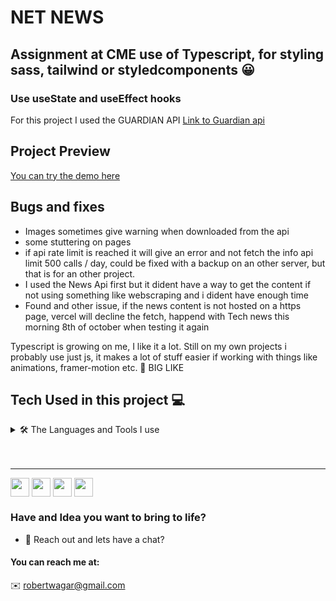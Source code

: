 # NET NEWS

## Assignment at CME use of Typescript, for styling sass, tailwind or styledcomponents 😀
### Use useState and useEffect hooks

For this project I used the GUARDIAN API [Link to Guardian api](https://open-platform.theguardian.com/)

## Project Preview
[You can try the demo here](https://netnews.vercel.app/)

## Bugs and fixes
- Images sometimes give warning when downloaded from the api
- some stuttering on pages
- if api rate limit is reached it will give an error and not fetch the info api  limit 500 calls / day,
could be fixed with a backup on an other server, but that is for an other project. 
- I used the News Api first but it dident have a way to get the content if not using something like webscraping and i dident have enough time 
- Found and other issue, if the news content is not hosted on a https page, vercel will decline the fetch, happend with Tech news this morning 8th of october when testing it again

Typescript is growing on me, I like it a lot. 
Still on my own projects i probably use just js, it makes a lot of stuff easier if working with things like animations, framer-motion etc. 🚀 BIG LIKE

## Tech Used in this project 💻
<details>

<summary>🛠 The Languages and Tools I use </summary>

|  Language/Tool  |  Icon  |  Description  |
| --- | --- | --- |

|  Typescript | <img src="https://cdn.jsdelivr.net/gh/devicons/devicon/icons/typescript/typescript-original.svg" alt="typescript" width="40" height="40"/> </a> | Syntactic superset of JavaScript which adds static typing to the language |

| Next.js | <img src="https://cdn.jsdelivr.net/gh/devicons/devicon/icons/nextjs/nextjs-original-wordmark.svg" alt="next" width="40" height="40"/> </a> | JavaScript library for building user interfaces or UI components |

| SASS | <img src="https://cdn.jsdelivr.net/gh/devicons/devicon/icons/sass/sass-original.svg" alt="css3" width="40" height="40"/> </a> | Syntactically Awesome Style Sheets an awesome css framework |

| JavaScript | <img src="https://cdn.jsdelivr.net/gh/devicons/devicon/icons/javascript/javascript-original.svg" alt="javascript" width="40" height="40"/> </a> | High-level programming language that is commonly used to create interactive effects within web browsers |

Vercel | <img src="https://img.shields.io/badge/vercel-%23000000.svg?style=for-the-badge&logo=vercel&logoColor=white" alt="next" width="40" height="40"/> </a> | Vercel's frontend cloud gives developers the frameworks, workflows, and infrastructure to build a faster, more personalized Web. |

| Git | <img src="https://cdn.jsdelivr.net/gh/devicons/devicon/icons/git/git-original.svg" alt="git" width="40" height="40"/> </a> | Free and open-source distributed version control system designed to handle everything from small to very large projects |

| Figma | <img src="https://cdn.jsdelivr.net/gh/devicons/devicon/icons/figma/figma-original.svg" alt="figma" width="40" height="40"/> </a> | Cloud-based design and prototyping tool |

| Postman |  <img src="https://www.vectorlogo.zone/logos/getpostman/getpostman-icon.svg" alt="postman" width="40" height="40"/> </a> | An API platform for building and using APIs.  |
 

- where we all start =>

```javascript
   console.log("Hello World!)"
```

</details>
 
 <br>
 

 <br>

 ---

 


<p align="left">
<a href="https://www.linkedin.com/in/robert-w%C3%A4gar-1b4661139/" target="blank"><img align="center" src="https://github.com/xxrobone/dablog/blob/main/readmeimages/LinkedIN.png" alt="" height="30" /></a>
<a href="https://github.com/robonexx" target="blank"><img align="center" src="https://github.com/xxrobone/dablog/blob/main/readmeimages/Github.png" alt="" height="30" /></a>
<a href="https://codepen.io/robertwagar" target="blank"><img align="center" src="https://github.com/xxrobone/dablog/blob/main/readmeimages/Codeopen.png" alt="" height="30" /></a>
<img align="center" src="socials/Discord.png" alt="" height="30" />
</p>



### Have and Idea you want to bring to life?
- 💬 Reach out and lets have a chat?

#### You can reach me at:

✉️ robertwagar@gmail.com





